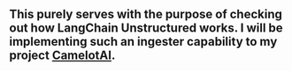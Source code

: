 ## This purely serves with the purpose of checking out how LangChain Unstructured works. I will be implementing such an ingester capability to my project [CamelotAI](https://github.com/DavidGir/CamelotAI).
